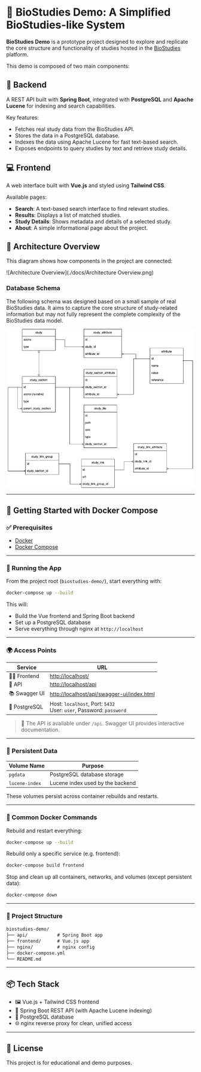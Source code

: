 # 🧬 BioStudies Demo: A Simplified BioStudies-like System

**BioStudies Demo** is a prototype project designed to explore and replicate the core structure and functionality of studies hosted in the [BioStudies](https://www.ebi.ac.uk/biostudies/) platform.

This demo is composed of two main components:

## 🔧 Backend
A REST API built with **Spring Boot**, integrated with **PostgreSQL** and **Apache Lucene** for indexing and search capabilities.

Key features:
- Fetches real study data from the BioStudies API.
- Stores the data in a PostgreSQL database.
- Indexes the data using Apache Lucene for fast text-based search.
- Exposes endpoints to query studies by text and retrieve study details.

## 💻 Frontend
A web interface built with **Vue.js** and styled using **Tailwind CSS**.

Available pages:
- **Search**: A text-based search interface to find relevant studies.
- **Results**: Displays a list of matched studies.
- **Study Details**: Shows metadata and details of a selected study.
- **About**: A simple informational page about the project.

## 🧩 Architecture Overview

This diagram shows how components in the project are connected:

![Architecture Overview](./docs/Architecture Overview.png)

### Database Schema
The following schema was designed based on a small sample of real BioStudies data.
It aims to capture the core structure of study-related information but may not fully represent the complete complexity of the BioStudies data model.

![Database Schema](./docs/db-schema.png)

---

## 🚀 Getting Started with Docker Compose

### ✅ Prerequisites

- [Docker](https://www.docker.com/)
- [Docker Compose](https://docs.docker.com/compose/)

---

### 🏁 Running the App

From the project root (`biostudies-demo/`), start everything with:

```bash
docker-compose up --build
```

This will:

- Build the Vue frontend and Spring Boot backend
- Set up a PostgreSQL database
- Serve everything through nginx at `http://localhost`

---

### 🌍 Access Points

| Service        | URL                                                                 |
|----------------|----------------------------------------------------------------------|
| 🧑‍💻 Frontend     | [http://localhost/](http://localhost/)                                  |
| 📡 API          | [http://localhost/api](http://localhost/api)                            |
| 📚 Swagger UI   | [http://localhost/api/swagger-ui/index.html](http://localhost/api/swagger-ui/index.html) |
| 🐘 PostgreSQL    | Host: `localhost`, Port: `5432`<br>User: `user`, Password: `password`     |

> 🔎 The API is available under `/api`. Swagger UI provides interactive documentation.

---

### 💾 Persistent Data

| Volume Name     | Purpose                          |
|------------------|----------------------------------|
| `pgdata`         | PostgreSQL database storage      |
| `lucene-index`   | Lucene index used by the backend |

These volumes persist across container rebuilds and restarts.

---

### 🔄 Common Docker Commands

Rebuild and restart everything:

```bash
docker-compose up --build
```

Rebuild only a specific service (e.g. frontend):

```bash
docker-compose build frontend
```

Stop and clean up all containers, networks, and volumes (except persistent data):

```bash
docker-compose down
```

---

### 🧰 Project Structure

```
biostudies-demo/
├── api/           # Spring Boot app
├── frontend/      # Vue.js app
├── nginx/         # nginx config
├── docker-compose.yml
└── README.md
```

---

## 📦 Tech Stack

- 🖼️ Vue.js + Tailwind CSS frontend
- 🧠 Spring Boot REST API (with Apache Lucene indexing)
- 🐘 PostgreSQL database
- 🌐 nginx reverse proxy for clean, unified access

---
## 📝 License
This project is for educational and demo purposes.